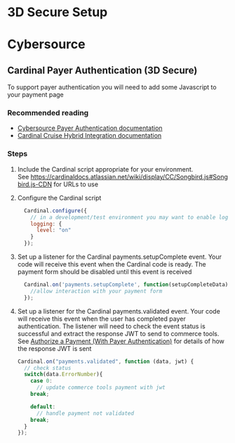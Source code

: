 <div id="page">

<div id="main" class="aui-page-panel">

<div id="main-header">

# 3D Secure Setup

</div>

<div id="content" class="view">

<div id="main-content" class="wiki-content group">

# Cybersource

## Cardinal Payer Authentication (3D Secure)

To support payer authentication you will need to add some Javascript to your payment page

### Recommended reading

* [Cybersource Payer Authentication documentation](http://apps.cybersource.com/library/documentation/dev_guides/Payer_Authentication_SO_API/Payer_Authentication_SO_API.pdf)
* [Cardinal Cruise Hybrid Integration documentation](https://cardinaldocs.atlassian.net/wiki/spaces/CC/pages/360668/Cardinal+Cruise+Hybrid)

### Steps

1.  Include the Cardinal script appropriate for your environment. See <https://cardinaldocs.atlassian.net/wiki/display/CC/Songbird.js#Songbird.js-CDN> for URLs to use

2.  Configure the Cardinal script
    ```javascript
      Cardinal.configure({
        // in a development/test environment you may want to enable logging
        logging: {
          level: "on"
        }
      });
    ```

3.  Set up a listener for the Cardinal payments.setupComplete event. Your code will receive this event when the Cardinal code is ready. The payment form should be disabled until this event is received
    ```javascript
      Cardinal.on('payments.setupComplete', function(setupCompleteData){
        //allow interaction with your payment form
      });
    ```

4.  Set up a listener for the Cardinal payments.validated event. Your code will receive this event when the user has completed payer authentication. The listener will need to check the event status is successful and extract the response JWT to send to commerce tools. See [Authorize a Payment (With Payer Authentication)](Authorize-a-Payment-With-Payer-Authentication.md) for details of how the response JWT is sent
    
    ```javascript
    Cardinal.on("payments.validated", function (data, jwt) {
      // check status
      switch(data.ErrorNumber){
        case 0:
          // update commerce tools payment with jwt
        break;

        default:
          // handle payment not validated
        break;
      }
    });
    ```

</div>

</div>

</div>

</div>